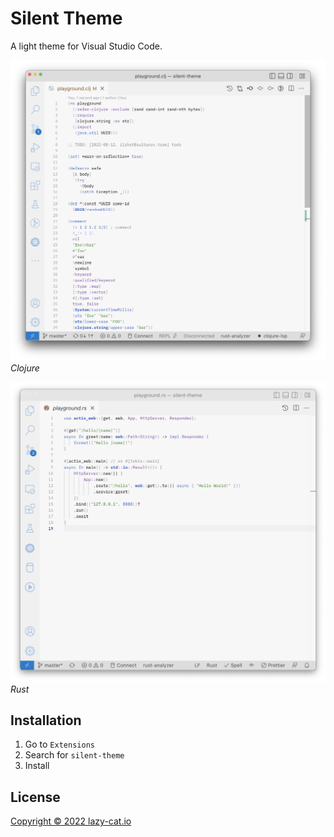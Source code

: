 # Silent Theme

A light theme for Visual Studio Code.

![VSCode Light Clojure](https://raw.githubusercontent.com/lazy-cat-io/silent-theme/master/screenshots/vscode-light-clojure.png)
*Clojure*

![VSCode Light Rust](https://raw.githubusercontent.com/lazy-cat-io/silent-theme/master/screenshots/vscode-light-rust.png)
*Rust*

## Installation

1. Go to `Extensions`
2. Search for `silent-theme`
3. Install

## License

[Copyright © 2022 lazy-cat.io](https://raw.githubusercontent.com/lazy-cat-io/silent-theme/master/vscode/license)
